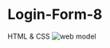# Login-Form-8
HTML &amp; CSS
![web model](https://user-images.githubusercontent.com/73452153/234002506-fb3c3f28-f333-49e6-ad9a-7f29ce9ebeab.png)
